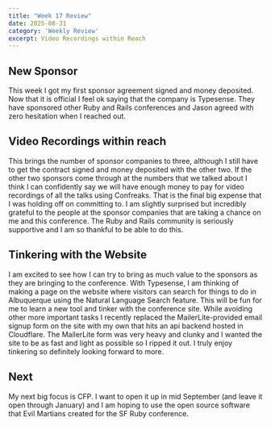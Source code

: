 ```yaml
---
title: "Week 17 Review"
date: 2025-08-31
category: 'Weekly Review'
excerpt: Video Recordings within Reach
---
```


## New Sponsor
This week I got my first sponsor agreement signed and money deposited. Now that it is official I feel ok saying that the company is Typesense. They have sponsored other Ruby and Rails conferences and Jason agreed with zero hesitation when I reached out.

## Video Recordings within reach
This brings the number of sponsor companies to three, although I still have to get the contract signed and money deposited with the other two. If the other two sponsors come through at the numbers that we talked about I think I can confidently say we will have enough money to pay for video recordings of all the talks using Confreaks. That is the final big expense that I was holding off on committing to. I am slightly surprised but incredibly grateful to the people at the sponsor companies that are taking a chance on me and this conference. The Ruby and Rails community is seriously supportive and I am so thankful to be able to do this.

## Tinkering with the Website
I am excited to see how I can try to bring as much value to the sponsors as they are bringing to the conference. With Typesense, I am thinking of making a page on the website where visitors can search for things to do in Albuquerque using the Natural Language Search feature. This will be fun for me to learn a new tool and tinker with the conference site. While avoiding other more important tasks I recently replaced the MailerLite-provided email signup form on the site with my own that hits an api backend hosted in Cloudflare. The MailerLite form was very heavy and clunky and I wanted the site to be as fast and light as possible so I ripped it out. I truly enjoy tinkering so definitely looking forward to more.

## Next
My next big focus is CFP. I want to open it up in mid September (and leave it open through January) and I am hoping to use the open source software that Evil Martians created for the SF Ruby conference.
